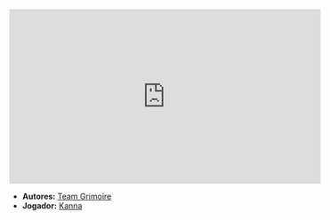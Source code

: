 <iframe width="560" height="315" src="https://www.youtube.com/embed/FXwUzRKFcaI?si=d_CEwSvVCKqXvZjI" title="YouTube video player" frameborder="0" allow="accelerometer; autoplay; clipboard-write; encrypted-media; gyroscope; picture-in-picture; web-share" referrerpolicy="strict-origin-when-cross-origin" allowfullscreen></iframe>

- **Autores:** [Team Grimoire](Team%20Grimoire.md)
- **Jogador:** [Kanna](content/Jogadores/Kanna.md)